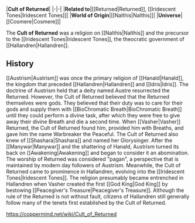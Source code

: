 |**Cult of Returned**|
|-|-|
|**Related to**|[[Returned\|Returned]], [[Iridescent Tones\|Iridescent Tones]]|
|**World of Origin**|[[Nalthis\|Nalthis]]|
|**Universe**|[[Cosmere\|Cosmere]]|

The **Cult of Returned** was a religion on [[Nalthis\|Nalthis]] and the precursor to the [[Iridescent Tones\|Iridescent Tones]], the theocratic government of [[Hallandren\|Hallandren]].

## History
[[Austrism\|Austrism]] was once the primary religion of [[Hanald\|Hanald]], the kingdom that preceded [[Hallandren\|Hallandren]] and [[Idris\|Idris]]. The doctrine of Austrism held that a deity named Austre resurrected the Returned. However, the Cult of Returned believed that the Returned themselves were gods. They believed that their duty was to care for their gods and supply them with [[BioChromatic Breath\|BioChromatic Breath]] until they could perform a divine task, after which they were free to give away their divine Breath and die a second time. When [[Vasher\|Vasher]] Returned, the Cult of Returned found him, provided him with Breaths, and gave him the name Warbreaker the Peaceful. The Cult of Returned also knew of [[Shashara\|Shashara]] and named her Glorysinger.
After the [[Manywar\|Manywar]] and the shattering of Hanald, Austrism turned its back on [[Awakening\|Awakening]] and began to consider it an abomination. The worship of Returned was considered "pagan", a perspective that is maintained by modern day followers of Austrism. Meanwhile, the Cult of Returned came to prominence in Hallandren, evolving into the [[Iridescent Tones\|Iridescent Tones]]. The religion presumably became entrenched in Hallandren when Vasher created the first [[God King\|God King]] by bestowing [[Peacegiver's Treasure\|Peacegiver's Treasure]]. Although the rule of the Returned is not without fault, citizens of Hallandren still generally follow many of the tenets first established by the Cult of Returned.



https://coppermind.net/wiki/Cult_of_Returned
